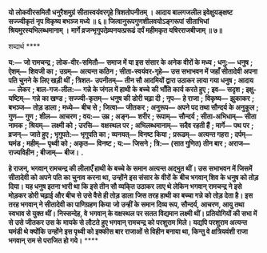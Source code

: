 **यो लोकवीरसमितौ धनुरैशमुग्रं** **सीतास्वयंवरगृहे त्रिशतोपनीतम् ।** **आदाय बालगजलील इवेक्षुयङ्क्षष्ट** **सज्ज्यीकृतं नृप विकृष्य बभञ्ज मध्ये ॥ ६॥** **जित्वानुरूपगुणशीलवयोऽङ्गरूपां** **सीताभिधां श्रियमुरस्यभिलब्धमानाम् ।** **मार्गे व्रजन्भृगुपतेव्र्यनयत्प्ररूढं** **दर्पं महीमकृत यषिरराजबीजाम् ॥ ७॥** 

शब्दार्थ **** 

**य:—** **जो रामचन्द्र** **; लोक-वीर-समितौ—** **समाज में या इस संसार के अनेक वीरों के मध्य** **; धनु:—** **धनुष** **; ऐशम्—** **शिवजी का** **;** **उग्रम्—** **अत्यन्त कठिन** **; सीता-स्वयंवर-गृहे—** **उस सभाभवन में जहाँ सीतादेवी अपना पति चुनने के लिए खड़ी थीं** **; त्रिशत-** **उपनीतम्—** **तीन सौ आदमियों द्वारा उठाकर लाया गया धनुष** **; आदाय—** **लेकर** **; बाल-गज-लील:—** **गन्ने के जंगल में हाथी के बच्चे** **की भाँति कार्य करते हुए** **; इव—** **सदृश** **; इक्षु-यष्टिम्—** **गन्ने का खण्ड** **; सज्ज्यी-कृतम्—** **धनुष की डोरी चढ़ा दी** **; नृप—** **हे राजा** **;** **विकृष्य—** **झुकाकर** **; बभञ्ज—** **तोड़ डाला** **; मध्ये—** **बीच से** **; जित्वा—** **जीतकर** **; अनुरूप—** **अपने पद तथा सौन्दर्य के अनुकूल** **; गुण—** **गुण** **; शील—** **आचरण** **; वय:—** **उम्र** **; अङ्ग—** **शरीर** **; रूपाम्—** **सौन्दर्य** **; सीता-अभिधाम्—** **सीता नामक** **; श्रियम्—** **लक्ष्मी को** **; उरसि—** **वक्षस्थल पर** **; अभिलब्धमानाम्—** **सदैव रहती हैं** **; मार्गे—** **पथ पर** **; व्रजन्—** **जाते हुए** **; भृगुपते:—** **भृगुपति का** **; व्यनयत्—** **विनष्ट किया** **;** **प्ररूढम्—** **अत्यन्त गहरा** **; दर्पम्—** **घमंड** **; महीम्—** **पृथ्वी को** **; अकृत—** **विनष्ट** **; य:—** **जिसने** **; त्रि:—** **(सात गुणित) तीन बार** **; अराज—** **राज्यविहीन** **; बीजाम्—** **बीज।** **.** 

**हे राजन्, भगवान् रामचन्द्र की लीलाएँ हाथी के बच्चे के समान अत्यन्त अद्भुत थीं। उस** **सभाभवन में जिसमें सीतादेवी को अपने पति का चुनाव करना था, उन्होंने इस संसार के वीरों के** **बीच भगवान् शिव के धनुष को तोड़ दिया। यह धनुष इतना भारी था कि इसे तीन सौ व्यकि्त उठाकर** **लाए थे लेकिन भगवान् रामचन्द्र ने इसे मोड़कर डोरी चढ़ाई और बीच से उसे वैसे ही तोड़ डाला** **जिस तरह हाथी का बच्चा गन्ने को तोड़ देता है। इस तरह भगवान् ने सीतादेवी का पाणिग्रहण किया** **जो उन्हीं के समान दिव्य रूप, सौन्दर्य, आचरण, आयु तथा स्वभाव से युक्त थीं। निस्सन्देह, वे** **भगवान् के वक्षस्थल पर सतत विद्यमान लक्ष्मी थीं। प्रतियोगियों की सभा में से उसे जीतकर उस के** **मायके से लौटते हुए भगवान् रामचन्द्र को परशुराम मिले। यद्यपि परशुराम अत्यन्त घमंडी थे क्योंकि** **उन्होंने इस पृथ्वी को इक्कीस बार राजाओं से विहीन बनाया था, किन्तु वे क्षत्रियवंशी राजा भगवान्** **राम से पराजित हो गये।** **** 